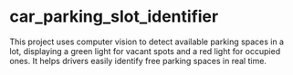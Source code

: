 # car_parking_slot_identifier
This project uses computer vision to detect available parking spaces in a lot, displaying a green light for vacant spots and a red light for occupied ones. It helps drivers easily identify free parking spaces in real time.

